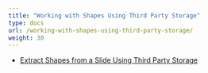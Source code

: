 ```yaml
---
title: "Working with Shapes Using Third Party Storage"
type: docs
url: /working-with-shapes-using-third-party-storage/
weight: 30
---
```


- [Extract Shapes from a Slide Using Third Party Storage](/slidescloud/extract-shapes-from-a-slide-using-third-party-storage/)
